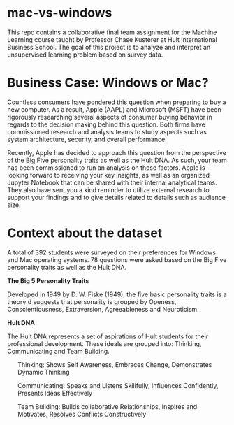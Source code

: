 # mac-vs-windows
This repo contains a collaborative final team assignment for the Machine Learning course taught by Professor Chase Kusterer at Hult International Business School. The goal of this project is to analyze and interpret an unsupervised learning problem based on survey data.

# Business Case: Windows or Mac?

Countless consumers have pondered this question when preparing to buy a new computer. As a result, Apple (AAPL) and Microsoft (MSFT) have been rigorously researching several aspects of consumer buying behavior in regards to the decision making behind this question. Both firms have commissioned research and analysis teams to study aspects such as system architecture, security, and overall performance.
 
Recently, Apple has decided to approach this question from the perspective of the Big Five personality traits as well as the Hult DNA. As such, your team has been commissioned to run an analysis on these factors. Apple is looking forward to receiving your key insights, as well as an organized Jupyter Notebook that can be shared with their internal analytical teams. They also have sent you a kind reminder to utilize external research to support your findings and to give details related to details such as audience size.


# Context about the dataset

A total of 392 students were surveyed on their preferences for Windows and Mac operating systems. 78 questions were asked based on the Big Five personality traits as well as the Hult DNA. 

<b> The Big 5 Personality Traits  </b>
<p> Developed in 1949 by D. W. Fiske (1949), the five basic personality traits is a theory d suggests that personality is grouped by Openess, Conscientiousness, Extraversion, Agreeableness and Neuroticism. </p> 

<b> Hult DNA  </b>
<p> The Hult DNA represents a set of aspirations of Hult students for their professional development. These ideals are grouped into: Thinking, Communicating and Team Building. </p> 

<ol> Thinking: Shows Self Awareness, Embraces Change, Demonstrates Dynamic Thinking </ol>
<ol>Communicating: Speaks and Listens Skillfully, Influences Confidently, Presents Ideas Effectively </ol>
<ol>Team Building: Builds collaborative Relationships, Inspires and Motivates, Resolves Conflicts Constructively</ol>

